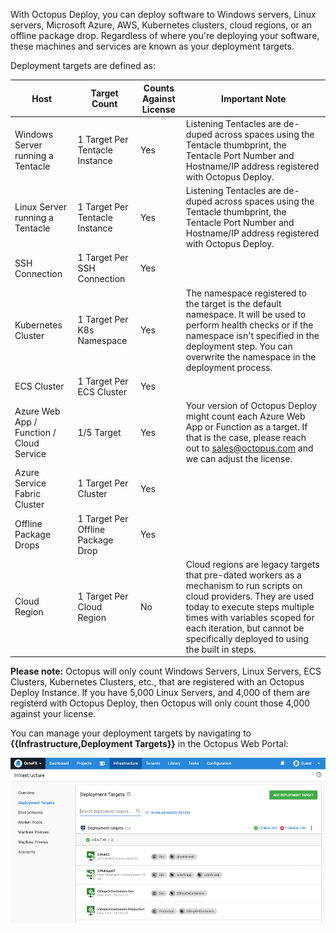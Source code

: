 With Octopus Deploy, you can deploy software to Windows servers, Linux servers, Microsoft Azure, AWS, Kubernetes clusters, cloud regions, or an offline package drop. Regardless of where you're deploying your software, these machines and services are known as your deployment targets.

Deployment targets are defined as:

|Host                                         | Target Count                       | Counts Against License   | Important Note       |
|-------------------------------------------- | -----------------------------------| ------------------------ | ---------------------|
| Windows Server running a Tentacle           | 1 Target Per Tentacle Instance     | Yes                      | Listening Tentacles are de-duped across spaces using the Tentacle thumbprint, the Tentacle Port Number and Hostname/IP address registered with Octopus Deploy. |
| Linux Server running a Tentacle             | 1 Target Per Tentacle Instance     | Yes                      | Listening Tentacles are de-duped across spaces using the Tentacle thumbprint, the Tentacle Port Number and Hostname/IP address registered with Octopus Deploy. |
| SSH Connection                              | 1 Target Per SSH Connection        | Yes                      |  | 
| Kubernetes Cluster                          | 1 Target Per K8s Namespace         | Yes                      |  The namespace registered to the target is the default namespace.  It will be used to perform health checks or if the namespace isn't specified in the deployment step.  You can overwrite the namespace in the deployment process. |
| ECS Cluster                                 | 1 Target Per ECS Cluster           | Yes                      |  |
| Azure Web App / Function  / Cloud Service   | 1/5 Target                         | Yes |  Your version of Octopus Deploy might count each Azure Web App or Function as a target.  If that is the case, please reach out to [sales@octopus.com](mailto:sales@octopus.com) and we can adjust the license. |
| Azure Service Fabric Cluster                | 1 Target Per Cluster               | Yes |  |
| Offline Package Drops                       | 1 Target Per Offline Package Drop  | Yes |  |
| Cloud Region                                | 1 Target Per Cloud Region          | No  |  Cloud regions are legacy targets that pre-dated workers as a mechanism to run scripts on cloud providers.  They are used today to execute steps multiple times with variables scoped for each iteration, but cannot be specifically deployed to using the built in steps. |

**Please note:** Octopus will only count Windows Servers, Linux Servers, ECS Clusters, Kubernetes Clusters, etc., that are registered with an Octopus Deploy Instance.  If you have 5,000 Linux Servers, and 4,000 of them are registerd with Octopus Deploy, then Octopus will only count those 4,000 against your license.  

You can manage your deployment targets by navigating to **{{Infrastructure,Deployment Targets}}** in the Octopus Web Portal:

![The deployment targets area of Octopus Deploy](/docs/shared-content/concepts/images/deployment-targets.png "width=500")
